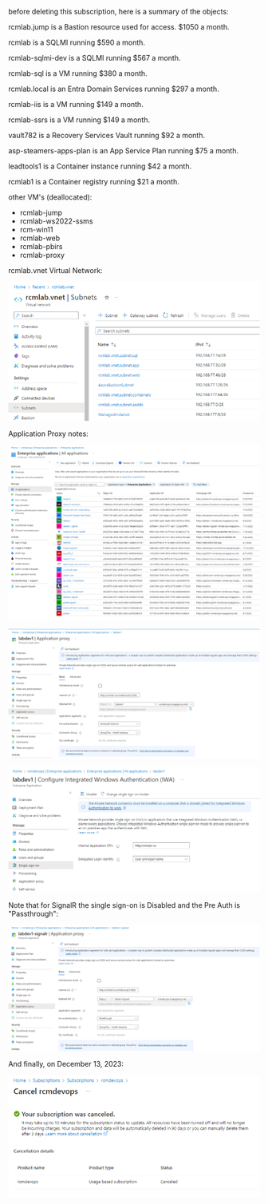 before deleting this subscription, here is a summary of the objects:

rcmlab.jump is a Bastion resource used for access. $1050 a month.

rcmlab is a SQLMI running $590 a month.

rcmlab-sqlmi-dev is a SQLMI running $567 a month.

rcmlab-sql is a VM running $380 a month.

rcmlab.local is an Entra Domain Services running $297 a month.

rcmlab-iis is a VM running $149 a month.

rcmlab-ssrs is a VM running $149 a month.

vault782 is a Recovery Services Vault running $92 a month.

asp-steamers-apps-plan is an App Service Plan running $75 a month.

leadtools1 is a Container instance running $42 a month.

rcmlab1 is a Container registry running $21 a month.

other VM's (deallocated):
- rcmlab-jump
- rcmlab-ws2022-ssms
- rcm-win11
- rcmlab-web
- rcmlab-pbirs
- rcmlab-proxy

rcmlab.vnet Virtual Network:

![image.png](/.attachments/image-10092fba-5afb-4c2d-935a-fa3b62387eb5.png)

Application Proxy notes:

![image.png](/.attachments/image-6ed1115a-d61c-4e12-9e56-22f10b7f12ff.png)

![image.png](/.attachments/image-a017119d-7a43-4f17-beb4-8f4de1d08778.png)

![image.png](/.attachments/image-af3bba56-b820-418a-a0a6-47f720b617e7.png)

Note that for SignalR the single sign-on is Disabled and the Pre Auth is "Passthrough":

![image.png](/.attachments/image-40f046a5-2f2d-40a5-802e-792b01dcfd95.png)

And finally, on December 13, 2023:

![image.png](/.attachments/image-ba471a65-c96e-471c-a79c-b8fda7f68b34.png)
